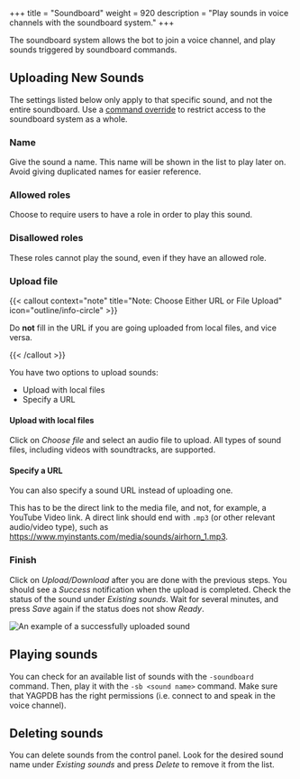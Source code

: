 +++
title = "Soundboard"
weight = 920
description = "Play sounds in voice channels with the soundboard system."
+++

The soundboard system allows the bot to join a voice channel, and play sounds triggered by soundboard commands.

## Uploading New Sounds

The settings listed below only apply to that specific sound, and not the entire soundboard. Use a [command
override](/docs/core/command-settings) to restrict access to the soundboard system as a whole.

### Name

Give the sound a name. This name will be shown in the list to play later on. Avoid giving duplicated names for easier
reference.

### Allowed roles

Choose to require users to have a role in order to play this sound.

### Disallowed roles

These roles cannot play the sound, even if they have an allowed role.

### Upload file

{{< callout context="note" title="Note: Choose Either URL or File Upload" icon="outline/info-circle" >}}

Do **not** fill in the URL if you are going uploaded from local files, and vice versa.

{{< /callout >}}

You have two options to upload sounds:

- Upload with local files
- Specify a URL

#### Upload with local files

Click on _Choose file_ and select an audio file to upload. All types of sound files, including videos with soundtracks,
are supported.

#### Specify a URL

You can also specify a sound URL instead of uploading one.

This has to be the direct link to the media file, and not, for example, a YouTube Video link. A direct link should end
with `.mp3` (or other relevant audio/video type), such as <https://www.myinstants.com/media/sounds/airhorn_1.mp3>.

### Finish

Click on _Upload/Download_ after you are done with the previous steps. You should see a _Success_ notification when the
upload is completed. Check the status of the sound under _Existing sounds_. Wait for several minutes, and press
_Save_ again if the status does not show _Ready_.

![An example of a successfully uploaded sound](example_soundboard.png)

## Playing sounds

You can check for an available list of sounds with the `-soundboard` command. Then, play it with the `-sb <sound name>`
command. Make sure that YAGPDB has the right permissions (i.e. connect to and speak in the voice channel).

## Deleting sounds

You can delete sounds from the control panel. Look for the desired sound name under _Existing sounds_ and press _Delete_
to remove it from the list.
